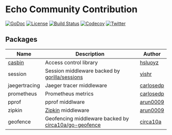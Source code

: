 # Echo Community Contribution

 [![GoDoc](http://img.shields.io/badge/go-documentation-blue.svg?style=flat-square)](http://godoc.org/github.com/labstack/echo-contrib)
 [![License](http://img.shields.io/badge/license-mit-blue.svg?style=flat-square)](https://raw.githubusercontent.com/labstack/echo-contrib/master/LICENSE)
 [![Build Status](http://img.shields.io/travis/labstack/echo-contrib.svg?style=flat-square)](https://travis-ci.org/labstack/echo-contrib)
 [![Codecov](https://img.shields.io/codecov/c/github/labstack/echo-contrib.svg?style=flat-square)](https://codecov.io/gh/labstack/echo-contrib)
 [![Twitter](https://img.shields.io/badge/twitter-@labstack-55acee.svg?style=flat-square)](https://twitter.com/labstack)

## Packages

Name | Description | Author
--- | --- | ---
[casbin](https://github.com/casbin/casbin) | Access control library | [hsluoyz](https://github.com/hsluoyz)
session | Session middleware backed by [gorilla/sessions](https://github.com/gorilla/sessions) | [vishr](https://github.com/vishr)
jaegertracing | Jaeger tracer middleware | [carlosedp](https://github.com/carlosedp)
prometheus | Prometheus metrics | [carlosedp](https://github.com/carlosedp)
pprof      | pprof middlware | [arun0009](https://github.com/arun0009)
zipkin | [Zipkin](https://github.com/openzipkin/zipkin-go) middleware | [arun0009](https://github.com/arun0009)
geofence | Geofencing middleware backed by [circa10a/go-geofence](https://github.com/circa10a/go-geofence) | [circa10a](https://github.com/circa10a)
